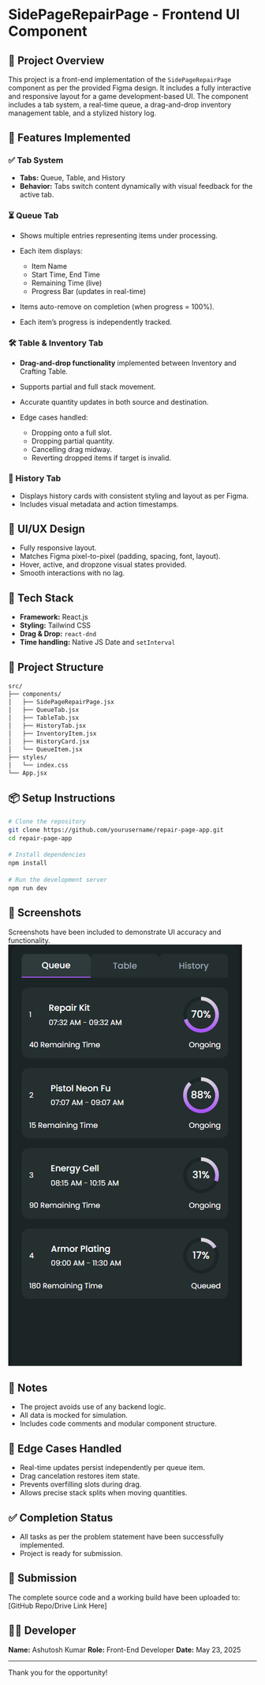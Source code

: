 # SidePageRepairPage - Frontend UI Component

## 🚀 Project Overview

This project is a front-end implementation of the `SidePageRepairPage` component as per the provided Figma design. It includes a fully interactive and responsive layout for a game development-based UI. The component includes a tab system, a real-time queue, a drag-and-drop inventory management table, and a stylized history log.

## 🧪 Features Implemented

### ✅ Tab System

* **Tabs:** Queue, Table, and History
* **Behavior:** Tabs switch content dynamically with visual feedback for the active tab.

### ⏳ Queue Tab

* Shows multiple entries representing items under processing.
* Each item displays:

  * Item Name
  * Start Time, End Time
  * Remaining Time (live)
  * Progress Bar (updates in real-time)
* Items auto-remove on completion (when progress = 100%).
* Each item’s progress is independently tracked.

### 🛠️ Table & Inventory Tab

* **Drag-and-drop functionality** implemented between Inventory and Crafting Table.
* Supports partial and full stack movement.
* Accurate quantity updates in both source and destination.
* Edge cases handled:

  * Dropping onto a full slot.
  * Dropping partial quantity.
  * Cancelling drag midway.
  * Reverting dropped items if target is invalid.

### 🧾 History Tab

* Displays history cards with consistent styling and layout as per Figma.
* Includes visual metadata and action timestamps.

## 🎨 UI/UX Design

* Fully responsive layout.
* Matches Figma pixel-to-pixel (padding, spacing, font, layout).
* Hover, active, and dropzone visual states provided.
* Smooth interactions with no lag.

## 🔧 Tech Stack

* **Framework:** React.js
* **Styling:** Tailwind CSS
* **Drag & Drop:** `react-dnd`
* **Time handling:** Native JS Date and `setInterval`

## 📁 Project Structure

```
src/
├── components/
│   ├── SidePageRepairPage.jsx
│   ├── QueueTab.jsx
│   ├── TableTab.jsx
│   ├── HistoryTab.jsx
│   ├── InventoryItem.jsx
│   ├── HistoryCard.jsx
│   └── QueueItem.jsx
├── styles/
│   └── index.css
└── App.jsx
```

## 📦 Setup Instructions

```bash
# Clone the repository
git clone https://github.com/yourusername/repair-page-app.git
cd repair-page-app

# Install dependencies
npm install

# Run the development server
npm run dev
```

## 📸 Screenshots

Screenshots have been included to demonstrate UI accuracy and functionality.
![App Screenshot](./Screenshots/snap1.png)

## 📖 Notes

* The project avoids use of any backend logic.
* All data is mocked for simulation.
* Includes code comments and modular component structure.

## 📌 Edge Cases Handled

* Real-time updates persist independently per queue item.
* Drag cancelation restores item state.
* Prevents overfilling slots during drag.
* Allows precise stack splits when moving quantities.

## ✅ Completion Status

* All tasks as per the problem statement have been successfully implemented.
* Project is ready for submission.

## 🔗 Submission

The complete source code and a working build have been uploaded to: \[GitHub Repo/Drive Link Here]

## 👨‍💻 Developer

**Name:** Ashutosh Kumar
**Role:** Front-End Developer
**Date:** May 23, 2025

---

Thank you for the opportunity!
